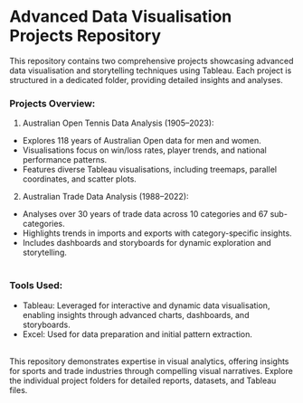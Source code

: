 # Advanced Data Visualisation Projects Repository
This repository contains two comprehensive projects showcasing advanced data visualisation and storytelling techniques using Tableau. Each project is structured in a dedicated folder, providing detailed insights and analyses.

### Projects Overview:
1. Australian Open Tennis Data Analysis (1905–2023):
  - Explores 118 years of Australian Open data for men and women.
  - Visualisations focus on win/loss rates, player trends, and national performance patterns.
  - Features diverse Tableau visualisations, including treemaps, parallel coordinates, and scatter plots.

2. Australian Trade Data Analysis (1988–2022):
  - Analyses over 30 years of trade data across 10 categories and 67 sub-categories.
  - Highlights trends in imports and exports with category-specific insights.
  - Includes dashboards and storyboards for dynamic exploration and storytelling.
<br /><br />
### Tools Used:
- Tableau: Leveraged for interactive and dynamic data visualisation, enabling insights through advanced charts, dashboards, and storyboards.
- Excel: Used for data preparation and initial pattern extraction.
<br />
This repository demonstrates expertise in visual analytics, offering insights for sports and trade industries through compelling visual narratives. Explore the individual project folders for detailed reports, datasets, and Tableau files.
